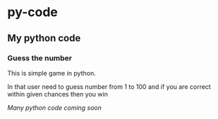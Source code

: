 # py-code

My python code
---------------

### Guess the number

This is simple game in python.

In that user need to guess number from 1 to 100 and if you are correct within given chances then you win

_Many python code coming soon_

